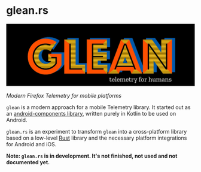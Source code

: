 # glean.rs

![Glean logo](glean.jpeg)

_Modern Firefox Telemetry for mobile platforms_

`glean` is a modern approach for a mobile Telemetry library.
It started out as an [android-components library](https://github.com/mozilla-mobile/android-components/tree/master/components/service/glean), written purely in Kotlin to be used on Android.

`glean.rs` is an experiment to transform `glean` into a cross-platform library based on a low-level [Rust](https://www.rust-lang.org/) library and the necessary platform integrations for Android and iOS.

**Note: `glean.rs` is in development. It's not finished, not used and not documented yet.**
